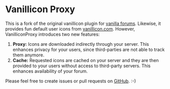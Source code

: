 # Vanillicon Proxy

This is a fork of the original vanillicon plugin for [vanilla forums](https://vanillaforums.org/). Likewise, it provides fun default user icons from [vanillicon.com](http://vanillicon.com). However, VanilliconProxy introduces two new features:

1. **Proxy:** Icons are downloaded indirectly through your server. This enhances privacy for your users, since third-parties are not able to track them anymore.
2. **Cache:** Requested icons are cached on your server and they are then provided to your users without access to third-party servers. This enhances availability of your forum.

Please feel free to create issues or pull requests on [GitHub](https://github.com/korelstar/vanilla-proxyvanillicon/). :-)

